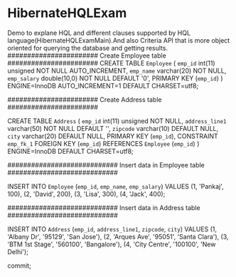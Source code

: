 # HibernateHQLExam
Demo to explane HQL and different clauses supported by HQL language(HibernateHQLExamMain).And also Criteria API that is more object oriented for querying the database and getting results.
#######################
Create Employee table
#######################
CREATE TABLE `Employee` (
  `emp_id` int(11) unsigned NOT NULL AUTO_INCREMENT,
  `emp_name` varchar(20) NOT NULL,
  `emp_salary` double(10,0) NOT NULL DEFAULT '0',
  PRIMARY KEY (`emp_id`)
) ENGINE=InnoDB AUTO_INCREMENT=1 DEFAULT CHARSET=utf8;

#######################
Create Address table
#######################
 
CREATE TABLE `Address` (
  `emp_id` int(11) unsigned NOT NULL,
  `address_line1` varchar(50) NOT NULL DEFAULT '',
  `zipcode` varchar(10) DEFAULT NULL,
  `city` varchar(20) DEFAULT NULL,
  PRIMARY KEY (`emp_id`),
  CONSTRAINT `emp_fk_1` FOREIGN KEY (`emp_id`) REFERENCES `Employee` (`emp_id`)
) ENGINE=InnoDB DEFAULT CHARSET=utf8;

############################
Insert data in Employee table
############################

INSERT INTO `Employee` (`emp_id`, `emp_name`, `emp_salary`)
VALUES
	(1, 'Pankaj', 100),
	(2, 'David', 200),
	(3, 'Lisa', 300),
	(4, 'Jack', 400);
  
############################
Insert data in Address table
############################


INSERT INTO `Address` (`emp_id`, `address_line1`, `zipcode`, `city`)
VALUES
	(1, 'Albany Dr', '95129', 'San Jose'),
	(2, 'Arques Ave', '95051', 'Santa Clara'),
	(3, 'BTM 1st Stage', '560100', 'Bangalore'),
	(4, 'City Centre', '100100', 'New Delhi');
	
commit;
